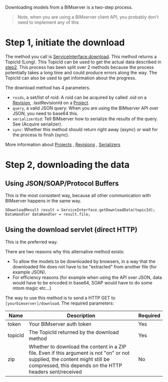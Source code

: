Downloading models from a BIMserver is a two-step process.

> Note, when you are using a BIMserver client API, you probably don't need to implement any of this

# Step 1, initiate the download

The method you call is [ServiceInterface.download](https://github.com/opensourceBIM/BIMserver/blob/0c7e37092045d08a4ae8ca836026823f02a977b2/PluginBase/src/org/bimserver/shared/interfaces/ServiceInterface.java#L102-L116). This method returns a TopicId (Long). This TopicId can be used to get the actual data described in [step2](#step-2-downloading-the-data). This process has been split over 2 methods because the process potentially takes a long time and could produce errors along the way. The TopicId can also be used to get information about the progress.

The download method has 4 parameters.

- `roids`, a set/list of roid: A roid can be acquired by called .oid on a [Revision](SRevision.md), .lastRevisionId on a [Project](SProject.md).
- `query`, a valid JSON query: When you are using the BIMserver API over JSON, you need to base64 this.
- `serializerOid`: Tell BIMserver how to serialize the results of the query. See (Acquire serializer).
- `sync`: Whether this method should return right away (async) or wait for the process to finsh (sync).

More information about [Projects](SProject.md) , [Revisions](SRevision.md) , [Serializers](SSerializer-plugin-configuration.md)

# Step 2, downloading the data

## Using JSON/SOAP/Protocol Buffers

This is the most consistent way, because all other communication with BIMserver happens in the same way.

```
SDownloadResult result = ServiceInterface.getDownloadData(topicId);
DataHandler dataHandler = result.file;
```

## Using the download servlet (direct HTTP)

This is the preferred way.

There are two reasons why this alternative method exists:

- To allow the models to be downloaded by browsers, in a way that the downloaded file does not have to be "extracted" from another file (for example JSON).
- For efficiency reasons (for example when using the API over JSON, data would have to be encoded in base64, SOAP would have to do some mtom magic etc...)

The way to use this method is to send a HTTP GET to `[yourbimserver]/download`. The required parameters:

| Name    | Description                                                                                                                                                                             | Required |
| ------- | --------------------------------------------------------------------------------------------------------------------------------------------------------------------------------------- | -------- |
| token   | Your BIMserver auth token                                                                                                                                                               | Yes      |
| topicId | The TopicId returned by the download method                                                                                                                                             | Yes      |
| zip     | Whether to download the content in a ZIP file. Even if this argument is not "on" or not supplied, the content might still be compressed, this depends on the HTTP headers sent/received | No       |
